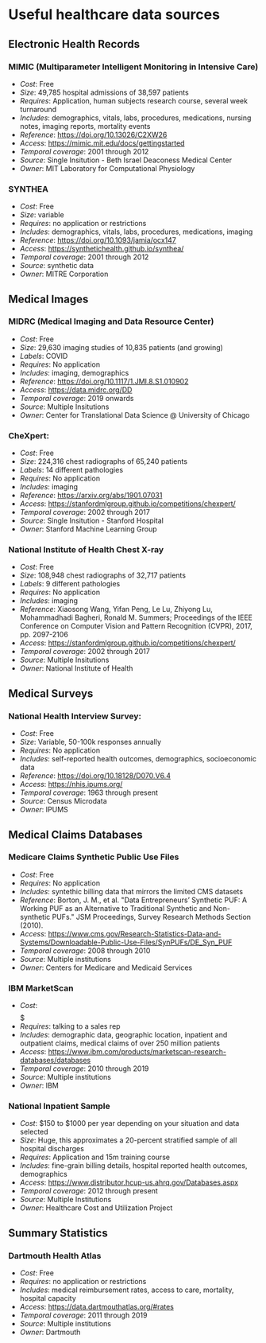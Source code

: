 # Useful healthcare data sources

## Electronic Health Records

### MIMIC (Multiparameter Intelligent Monitoring in Intensive Care)
- _Cost_: Free
- _Size_: 49,785 hospital admissions of 38,597 patients 
- _Requires_: Application, human subjects research course, several week turnaround
- _Includes_: demographics, vitals, labs, procedures, medications, nursing notes, imaging reports, mortality events
- _Reference_: https://doi.org/10.13026/C2XW26
- _Access_: https://mimic.mit.edu/docs/gettingstarted
- _Temporal coverage_: 2001 through 2012
- _Source_: Single Insitution - Beth Israel Deaconess Medical Center
- _Owner_: MIT Laboratory for Computational Physiology

### SYNTHEA
- _Cost_: Free
- _Size_: variable
- _Requires_: no application or restrictions
- _Includes_: demographics, vitals, labs, procedures, medications, imaging 
- _Reference_: https://doi.org/10.1093/jamia/ocx147
- _Access_: https://synthetichealth.github.io/synthea/
- _Temporal coverage_: 2001 through 2012
- _Source_: synthetic data
- _Owner_: MITRE Corporation
 
## Medical Images

### MIDRC (Medical Imaging and Data Resource Center)
- _Cost_: Free
- _Size_: 29,630 imaging studies of 10,835 patients (and growing)
- _Labels_: COVID 
- _Requires_: No application
- _Includes_: imaging, demographics
- _Reference_: https://doi.org/10.1117/1.JMI.8.S1.010902
- _Access_: https://data.midrc.org/DD
- _Temporal coverage_: 2019 onwards
- _Source_: Multiple Insitutions
- _Owner_: Center for Translational Data Science @ University of Chicago

### CheXpert:
- _Cost_: Free
- _Size_: 224,316 chest radiographs of 65,240 patients
- _Labels_: 14 different pathologies 
- _Requires_: No application
- _Includes_: imaging
- _Reference_: https://arxiv.org/abs/1901.07031
- _Access_: https://stanfordmlgroup.github.io/competitions/chexpert/
- _Temporal coverage_: 2002 through 2017
- _Source_: Single Insitution - Stanford Hospital
- _Owner_: Stanford Machine Learning Group

### National Institute of Health Chest X-ray
- _Cost_: Free
- _Size_: 108,948 chest radiographs of 32,717 patients
- _Labels_: 9 different pathologies 
- _Requires_: No application
- _Includes_: imaging
- _Reference_: Xiaosong Wang, Yifan Peng, Le Lu, Zhiyong Lu, Mohammadhadi Bagheri, Ronald M. Summers; Proceedings of the IEEE Conference on Computer Vision and Pattern Recognition (CVPR), 2017, pp. 2097-2106
- _Access_: https://stanfordmlgroup.github.io/competitions/chexpert/
- _Temporal coverage_: 2002 through 2017
- _Source_: Multiple Insitutions
- _Owner_: National Institute of Health

## Medical Surveys

### National Health Interview Survey:
- _Cost_: Free
- _Size_: Variable, 50-100k responses annually
- _Requires_: No application
- _Includes_: self-reported health outcomes, demographics, socioeconomic data
- _Reference_: https://doi.org/10.18128/D070.V6.4
- _Access_: https://nhis.ipums.org/
- _Temporal coverage_: 1963 through present
- _Source_: Census Microdata
- _Owner_: IPUMS

## Medical Claims Databases

### Medicare Claims Synthetic Public Use Files
- _Cost_: Free
- _Requires_: No application
- _Includes_: syntethic billing data that mirrors the limited CMS datasets
- _Reference_: Borton, J. M., et al. "Data Entrepreneurs’ Synthetic PUF: A Working PUF as an Alternative to Traditional Synthetic and Non-synthetic PUFs." JSM Proceedings, Survey Research Methods Section (2010).
- _Access_: https://www.cms.gov/Research-Statistics-Data-and-Systems/Downloadable-Public-Use-Files/SynPUFs/DE_Syn_PUF
- _Temporal coverage_: 2008 through 2010
- _Source_: Multiple institutions
- _Owner_: Centers for Medicare and Medicaid Services

### IBM MarketScan
- _Cost_: $$$$$
- _Requires_: talking to a sales rep
- _Includes_: demographic data, geographic location, inpatient and outpatient claims, medical claims of over 250 million patients 
- _Access_: https://www.ibm.com/products/marketscan-research-databases/databases
- _Temporal coverage_: 2010 through 2019
- _Source_: Multiple institutions
- _Owner_: IBM

### National Inpatient Sample
- _Cost_: $150 to $1000 per year depending on your situation and data selected
- _Size_: Huge, this approximates a 20-percent stratified sample of all hospital discharges
- _Requires_: Application and 15m training course
- _Includes_: fine-grain billing details, hospital reported health outcomes, demographics
- _Access_: https://www.distributor.hcup-us.ahrq.gov/Databases.aspx
- _Temporal coverage_: 2012 through present
- _Source_: Multiple Institutions 
- _Owner_: Healthcare Cost and Utilization Project 
 
## Summary Statistics

### Dartmouth Health Atlas
- _Cost_: Free
- _Requires_: no application or restrictions
- _Includes_: medical reimbursement rates, access to care, mortality, hospital capacity 
- _Access_: https://data.dartmouthatlas.org/#rates
- _Temporal coverage_: 2011 through 2019
- _Source_: Multiple institutions
- _Owner_: Dartmouth
